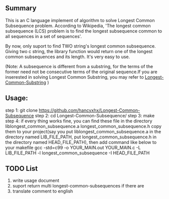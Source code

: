 Summary
--------------------------

This is an C language implement of algorithm to solve Longest Common Subsequence problem. According to Wikipedia, 'The longest common subsequence (LCS) problem is to find the longest subsequence common to all sequences in a set of sequences'.  

By now, only suport to find TWO string's longest common subsequence. Giving two c string, the library function would return one of the longest common subsequences and its length. It's very easy to use.  

(Note: A subsequence is different from a substring, for the terms of the former need not be consecutive terms of the original sequence.If you are inserested in solving Longest Common Substring, you may refer to [Longest-Common-Substring](https://github.com/hancyxhx/Longest-Common-Substring) )  


Usage:
--------------------------

step 1:
    git clone https://github.com/hancyxhx/Longest-Common-Subsequence
step 2:
    cd Longest-Common-Subsequence/
step 3:
    make
step 4:
       if every thing works fine, you can find these file in the directory
          liblongest_common_subsequence.a
          longest_common_subsequence.h
       copy them to your project(say you put liblongest_common_subsequence.a in the directory named LIB_FILE_PATH, put longest_common_subsequence.h in the directory named HEAD_FILE_PATH), then add command like below to your makefile
          gcc -std=c99 -o YOUR_MAIN.out YOUR_MAIN.c -L LIB_FILE_PATH -l longest_common_subsequence -I HEAD_FILE_PATH

TODO List
--------------------------
1. write usage document  
2. suport return multi longest-common-subsequences if there are  
3. translate comment to english  
